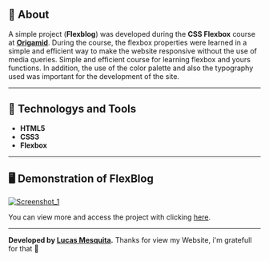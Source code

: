 ## 📖 About   

A simple project (**Flexblog**) was developed during the **CSS Flexbox** course at **[Origamid](https://www.origamid.com/)**. During the course, the flexbox properties were learned in a simple and efficient way to make the website responsive without the use of media queries.
Simple and efficient course for learning flexbox and yours functions.
In addition, the use of the color palette and also the typography used was important for the development of the site.

---

## 🚀 Technologys and Tools
- **HTML5**
- **CSS3**
- **Flexbox**
---

## 🖥️ Demonstration of FlexBlog


[![Screenshot_1](https://user-images.githubusercontent.com/91436176/160634993-0c4c7c7a-c313-4f41-9acb-ae3f0c4000f7.png "Clique para acessar o projeto")](https://bikcraft-mesquitadev.000webhostapp.com/ "Clique para acessar o projeto")
  
You can view more and access the project with clicking [here](https://bikcraft-mesquitadev.000webhostapp.com/).

---

**Developed by [Lucas Mesquita](https://github.com/mesquita-dev/).** Thanks for view my Website, i'm gratefull for that 🖤

